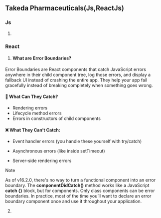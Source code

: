 ## Takeda Pharmaceuticals(Js,ReactJs)

### Js
1. 



### React
1. #### What are Error Boundaries?
Error Boundaries are React components that catch JavaScript errors anywhere in their child component tree, log those errors, and display a fallback UI instead of crashing the entire app.
They help your app fail gracefully instead of breaking completely when something goes wrong.

#### 🧠 What Can They Catch?
* Rendering errors
* Lifecycle method errors
* Errors in constructors of child components

#### ❌ What They Can’t Catch:
* Event handler errors (you handle these yourself with try/catch)

* Asynchronous errors (like inside setTimeout)

* Server-side rendering errors
> [!NOTE]
> As of v16.2.0, there's no way to turn a functional component into an error boundary. The **componentDidCatch()**  method works like a JavaScript **catch {}**  block, but for components. 
> Only class components can be error boundaries. In practice, most of the time you’ll want to declare an error boundary component once and use it throughout your application.

2. 